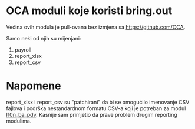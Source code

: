 # OCA moduli koje koristi bring.out

Većina ovih modula je pull-ovana bez izmjena sa https://github.com/OCA.

Samo neki od njih su mijenjani:
1. payroll
2. report_xlsx
3. report_csv

# Napomene

report_xlsx i report_csv su "patchirani" da bi se omogućilo imenovanje CSV fajlova i podrška nestandardnom formatu CSV-a koji je potreban za modul [l10n_ba_pdv](https://github.com/bringout/l10n-bosnia/tree/main/l10n_ba_pdv). Kasnije sam primjetio da prave problem drugim reporting modulima.



